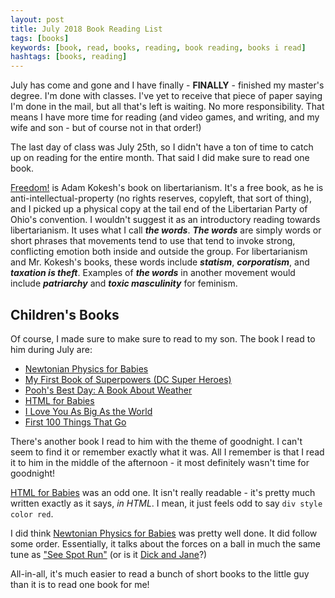 ```yaml
---
layout: post
title: July 2018 Book Reading List
tags: [books]
keywords: [book, read, books, reading, book reading, books i read]
hashtags: [books, reading]
---
```


July has come and gone and I have finally - **FINALLY** - finished my master's degree. I'm done with classes. I've yet to receive that piece of paper saying I'm done in the mail, but all that's left is waiting. No more responsibility. That means I have more time for reading (and video games, and writing, and my wife and son - but of course not in that order!)

The last day of class was July 25th, so I didn't have a ton of time to catch up on reading for the entire month. That said I did make sure to read one book.

[Freedom!](https://thefreedomline.com/) is Adam Kokesh's book on libertarianism. It's a free book, as he is anti-intellectual-property (no rights reserves, copyleft, that sort of thing), and I picked up a physical copy at the tail end of the Libertarian Party of Ohio's convention. I wouldn't suggest it as an introductory reading towards libertarianism. It uses what I call ***the words***. ***The words*** are simply words or short phrases that movements tend to use that tend to invoke strong, conflicting emotion both inside and outside the group. For libertarianism and Mr. Kokesh's books, these words include ***statism***, ***corporatism***, and ***taxation is theft***. Examples of ***the words*** in another movement would include ***patriarchy*** and ***toxic masculinity*** for feminism.

## Children's Books

Of course, I made sure to make sure to read to my son. The book I read to him during July are:

* [Newtonian Physics for Babies](https://www.abebooks.com/products/isbn/9781492656203/30223004124)
* [My First Book of Superpowers (DC Super Heroes)](https://www.abebooks.com/products/isbn/9781941367070/30175841835)
* [Pooh's Best Day: A Book About Weather](https://www.abebooks.com/products/isbn/9789999030168/22506549902)
* [HTML for Babies](https://www.abebooks.com/products/isbn/9781454921554/22596215167)
* [I Love You As Big As the World](https://www.abebooks.com/products/isbn/9781589256033/22843424793)
* [First 100 Things That Go](https://www.abebooks.com/products/isbn/9781407172460/30109918954)

There's another book I read to him with the theme of goodnight. I can't seem to find it or remember exactly what it was. All I remember is that I read it to him in the middle of the afternoon - it most definitely wasn't time for goodnight!

[HTML for Babies](https://www.abebooks.com/products/isbn/9781454921554/22596215167) was an odd one. It isn't really readable - it's pretty much written exactly as it says, *in HTML*. I mean, it just feels odd to say `div style color red`.

I did think [Newtonian Physics for Babies](https://www.abebooks.com/products/isbn/9781492656203/30223004124) was pretty well done. It did follow some order. Essentially, it talks about the forces on a ball in much the same tune as ["See Spot Run"](https://www.abebooks.com/products/isbn/9780399240461/22837654248) (or is it [Dick and Jane](https://www.abebooks.com/products/isbn/9780448434056/30035417968)?)

All-in-all, it's much easier to read a bunch of short books to the little guy than it is to read one book for me!